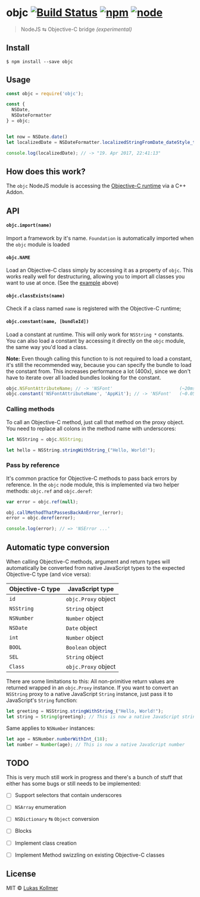 # objc [![Build Status](https://travis-ci.org/lukaskollmer/objc.svg?branch=master)](https://travis-ci.org/lukaskollmer/objc)  [![npm](https://img.shields.io/npm/v/objc.svg)](https://www.npmjs.com/package/objc) [![node](https://img.shields.io/node/v/objc.svg)](https://www.npmjs.com/package/objc)

> NodeJS ⇆ Objective-C bridge _(experimental)_


## Install

```
$ npm install --save objc
```


## Usage

```js
const objc = require('objc');

const {
  NSDate,
  NSDateFormatter
} = objc;


let now = NSDate.date()
let localizedDate = NSDateFormatter.localizedStringFromDate_dateStyle_timeStyle_(now, 2, 2);

console.log(localizedDate); // -> "19. Apr 2017, 22:41:13"

```

## How does this work?
The `objc` NodeJS module is accessing the [Objective-C runtime](https://developer.apple.com/reference/objectivec/objective_c_runtime) via a C++ Addon.

## API

#### `objc.import(name)`
Import a framework by it's name. `Foundation` is automatically imported when the `objc` module is loaded


#### `objc.NAME`
Load an Objective-C class simply by accessing it as a property of `objc`. This works really well for destructuring, allowing you to import all classes you want to use at once. (See the [example](#usage) above)


#### `objc.classExists(name)`
Check if a class named `name` is registered with the Objective-C runtime;


#### `objc.constant(name, [bundleId])`
Load a constant at runtime. This will only work for `NSString *` constants. You can also load a constant by accessing it directly on the `objc` module, the same way you'd load a class.

**Note:**
Even though calling this function to is not required to load a constant, it's still the recommended way, because you can specify the bundle to load the constant from. This increases performance a lot (400x), since we don't have to iterate over all loaded bundles looking for the constant.
```js
objc.NSFontAttributeName; // -> 'NSFont'                         (~20ms)
objc.constant('NSFontAttributeName', 'AppKit'); // -> 'NSFont'   (~0.05ms)
```


### Calling methods
To call an Objective-C method, just call that method on the proxy object. You need to replace all colons in the method name with underscores:
```js
let NSString = objc.NSString;

let hello = NSString.stringWithString_("Hello, World!");
```

### Pass by reference
It's common practice for Objective-C methods to pass back errors by reference.
In the `objc` node module, this is implemented via two helper methods: `objc.ref` and `objc.deref`:

```js
var error = objc.ref(null);

obj.callMethodThatPassesBackAnError_(error);
error = objc.deref(error);

console.log(error); // => 'NSError ...'
```


## Automatic type conversion
When calling Objective-C methods, argument and return types will automatically be converted from native JavaScript types to the expected Objective-C type (and vice versa):

| Objective-C type  | JavaScript type     |
| ----------------- | ------------------- |
| `id`              | `objc.Proxy` object |
| `NSString`        | `String` object     |
| `NSNumber`        | `Number` object     |
| `NSDate`          | `Date` object       |
| `int`             | `Number` object     |
| `BOOL`            | `Boolean` object    |
| `SEL`             | `String` object     |
| `Class`           | `objc.Proxy` object |

There are some limitations to this: All non-primitive return values are returned wrapped in an `objc.Proxy` instance. If you want to convert an `NSString` proxy to a native JavaScript `String` instance, just pass it to JavaScript's `String` function:
```js
let greeting = NSString.stringWithString_("Hello, World!");
let string = String(greeting); // This is now a native JavaScript string
```

Same applies to `NSNumber` instances:
```js
let age = NSNumber.numberWithInt_(18);
let number = Number(age); // This is now a native JavaScript number
```

## TODO
This is very much still work in progress and there's a bunch of stuff that either has some bugs or still needs to be implemented:
- [ ] Support selectors that contain underscores
- [ ] `NSArray` enumeration
- [ ] `NSDictionary` ⇆ `Object` conversion
- [ ] Blocks
- [ ] Implement class creation
- [ ] Implement Method swizzling on existing Objective-C classes


## License

MIT © [Lukas Kollmer](https://lukas.vip)

